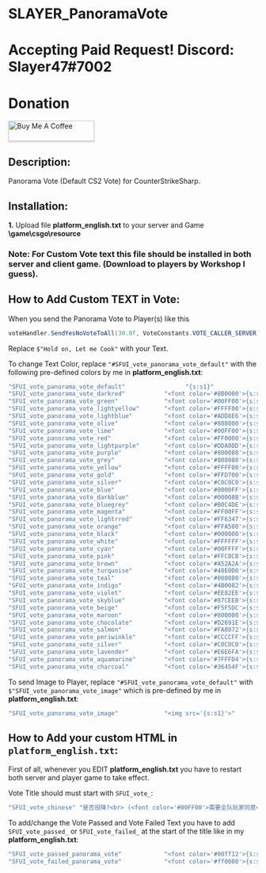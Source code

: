 # SLAYER_PanoramaVote
# Accepting Paid Request! Discord: Slayer47#7002
# Donation
<a href="https://www.buymeacoffee.com/slayer47" target="_blank"><img src="https://www.buymeacoffee.com/assets/img/custom_images/orange_img.png" alt="Buy Me A Coffee" style="height: 41px !important;width: 174px !important;box-shadow: 0px 3px 2px 0px rgba(190, 190, 190, 0.5) !important;-webkit-box-shadow: 0px 3px 2px 0px rgba(190, 190, 190, 0.5) !important;" ></a>

## Description:
Panorama Vote (Default CS2 Vote) for CounterStrikeSharp.

## Installation:
**1.** Upload file **platform_english.txt** to your server and Game **\game\csgo\resource**
### Note: For Custom Vote text this file should be installed in both server and client game. (Download to players by Workshop I guess).

## How to Add Custom TEXT in Vote:
When you send the Panorama Vote to Player(s) like this
```c#
voteHandler.SendYesNoVoteToAll(30.0f, VoteConstants.VOTE_CALLER_SERVER, "#SFUI_vote_panorama_vote_default", $"Hold on, Let me Cook", VoteResultCallback, VoteHandlerCallback);
```

Replace `$"Hold on, Let me Cook"` with your Text.

To change Text Color, replace `"#SFUI_vote_panorama_vote_default"` with the following pre-defined colors by me in **platform_english.txt**:

```c#
"SFUI_vote_panorama_vote_default"			      "{s:s1}"
"SFUI_vote_panorama_vote_darkred"           "<font color='#8B0000'>{s:s1}</font>"
"SFUI_vote_panorama_vote_green"             "<font color='#00FF00'>{s:s1}</font>"
"SFUI_vote_panorama_vote_lightyellow"       "<font color='#FFFF00'>{s:s1}</font>"
"SFUI_vote_panorama_vote_lightblue"         "<font color='#ADD8E6'>{s:s1}</font>"
"SFUI_vote_panorama_vote_olive"             "<font color='#808000'>{s:s1}</font>"
"SFUI_vote_panorama_vote_lime"              "<font color='#00FF00'>{s:s1}</font>"
"SFUI_vote_panorama_vote_red"               "<font color='#FF0000'>{s:s1}</font>"
"SFUI_vote_panorama_vote_lightpurple"       "<font color='#DDA0DD'>{s:s1}</font>"
"SFUI_vote_panorama_vote_purple"            "<font color='#800080'>{s:s1}</font>"
"SFUI_vote_panorama_vote_grey"              "<font color='#808080'>{s:s1}</font>"
"SFUI_vote_panorama_vote_yellow"            "<font color='#FFFF00'>{s:s1}</font>"
"SFUI_vote_panorama_vote_gold"              "<font color='#FFD700'>{s:s1}</font>"
"SFUI_vote_panorama_vote_silver"            "<font color='#C0C0C0'>{s:s1}</font>"
"SFUI_vote_panorama_vote_blue"              "<font color='#0000FF'>{s:s1}</font>"
"SFUI_vote_panorama_vote_darkblue"          "<font color='#00008B'>{s:s1}</font>"
"SFUI_vote_panorama_vote_bluegrey"          "<font color='#B0C4DE'>{s:s1}</font>"
"SFUI_vote_panorama_vote_magenta"           "<font color='#FF00FF'>{s:s1}</font>"
"SFUI_vote_panorama_vote_lightrred"         "<font color='#FF6347'>{s:s1}</font>"
"SFUI_vote_panorama_vote_orange"            "<font color='#FFA500'>{s:s1}</font>"
"SFUI_vote_panorama_vote_black"             "<font color='#000000'>{s:s1}</font>"
"SFUI_vote_panorama_vote_white"             "<font color='#FFFFFF'>{s:s1}</font>"
"SFUI_vote_panorama_vote_cyan"              "<font color='#00FFFF'>{s:s1}</font>"
"SFUI_vote_panorama_vote_pink"              "<font color='#FFC0CB'>{s:s1}</font>"
"SFUI_vote_panorama_vote_brown"             "<font color='#A52A2A'>{s:s1}</font>"
"SFUI_vote_panorama_vote_turquoise"         "<font color='#40E0D0'>{s:s1}</font>"
"SFUI_vote_panorama_vote_teal"              "<font color='#008080'>{s:s1}</font>"
"SFUI_vote_panorama_vote_indigo"            "<font color='#4B0082'>{s:s1}</font>"
"SFUI_vote_panorama_vote_violet"            "<font color='#EE82EE'>{s:s1}</font>"
"SFUI_vote_panorama_vote_skyblue"           "<font color='#87CEEB'>{s:s1}</font>"
"SFUI_vote_panorama_vote_beige"             "<font color='#F5F5DC'>{s:s1}</font>"
"SFUI_vote_panorama_vote_maroon"            "<font color='#800000'>{s:s1}</font>"
"SFUI_vote_panorama_vote_chocolate"         "<font color='#D2691E'>{s:s1}</font>"
"SFUI_vote_panorama_vote_salmon"            "<font color='#FA8072'>{s:s1}</font>"
"SFUI_vote_panorama_vote_periwinkle"        "<font color='#CCCCFF'>{s:s1}</font>"
"SFUI_vote_panorama_vote_silver"            "<font color='#C0C0C0'>{s:s1}</font>"
"SFUI_vote_panorama_vote_lavender"          "<font color='#E6E6FA'>{s:s1}</font>"
"SFUI_vote_panorama_vote_aquamarine"        "<font color='#7FFFD4'>{s:s1}</font>"
"SFUI_vote_panorama_vote_charcoal"          "<font color='#36454F'>{s:s1}</font>"
```

To send Image to Player, replace `"#SFUI_vote_panorama_vote_default"` with `$"SFUI_vote_panorama_vote_image"` which is pre-defined by me in **platform_english.txt**:

```c#
"SFUI_vote_panorama_vote_image"				"<img src='{s:s1}'>"
```

## How to Add your custom HTML in `platform_english.txt`:

First of all, whenever you EDIT **platform_english.txt** you have to restart both server and player game to take effect.

Vote Title should must start with `SFUI_vote_`:

```c#
"SFUI_vote_chinese" "是否投降?<br> (<font color='#00FF00'>需要全队玩家同意</font>)"
```

To add/change the Vote Passed and Vote Failed Text you have to add `SFUI_vote_passed_` or `SFUI_vote_failed_` at the start of the title like in my **platform_english.txt**:

```c#
"SFUI_vote_passed_panorama_vote"			"<font color='#00ff12'>{s:s1}</font>"
"SFUI_vote_failed_panorama_vote"			"<font color='#ff0000'>{s:s1}</font>"
